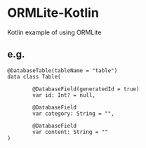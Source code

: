 # ORMLite-Kotlin
Kotlin example of using ORMLite

## e.g.
```
@DatabaseTable(tableName = "table")
data class Table(

        @DatabaseField(generatedId = true)
        var id: Int? = null,

        @DatabaseField
        var category: String = "",

        @DatabaseField
        var content: String = ""
)
```
